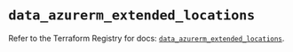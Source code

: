 # `data_azurerm_extended_locations`

Refer to the Terraform Registry for docs: [`data_azurerm_extended_locations`](https://registry.terraform.io/providers/hashicorp/azurerm/2.99.0/docs/data-sources/extended_locations).

